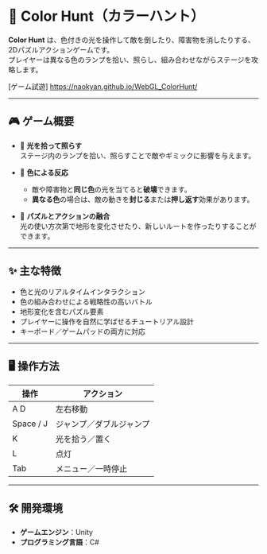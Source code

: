 # 🎨 Color Hunt（カラーハント）

**Color Hunt** は、色付きの光を操作して敵を倒したり、障害物を消したりする、2Dパズルアクションゲームです。  
プレイヤーは異なる色のランプを拾い、照らし、組み合わせながらステージを攻略します。

[ゲーム試遊] https://naokyan.github.io/WebGL_ColorHunt/

---

## 🎮 ゲーム概要

- 🔦 **光を拾って照らす**  
  ステージ内のランプを拾い、照らすことで敵やギミックに影響を与えます。

- 🎨 **色による反応**  
  - 敵や障害物と**同じ色**の光を当てると**破壊**できます。  
  - **異なる色**の場合は、敵の動きを**封じる**または**押し返す**効果があります。

- 🧩 **パズルとアクションの融合**  
  光の使い方次第で地形を変化させたり、新しいルートを作ったりすることができます。

---

## ✨ 主な特徴

- 色と光のリアルタイムインタラクション
- 色の組み合わせによる戦略性の高いバトル
- 地形変化を含むパズル要素
- プレイヤーに操作を自然に学ばせるチュートリアル設計
- キーボード／ゲームパッドの両方に対応

---

## 🖥️ 操作方法

| 操作             | アクション                     |
|------------------|-------------------------------|
| A D   | 左右移動                      |
| Space / J   | ジャンプ／ダブルジャンプ    |
| K    | 光を拾う／置く                  |
| L    | 点灯                          |
| Tab  | メニュー／一時停止               |


---

## 🛠️ 開発環境

- **ゲームエンジン**：Unity  
- **プログラミング言語**：C#  

